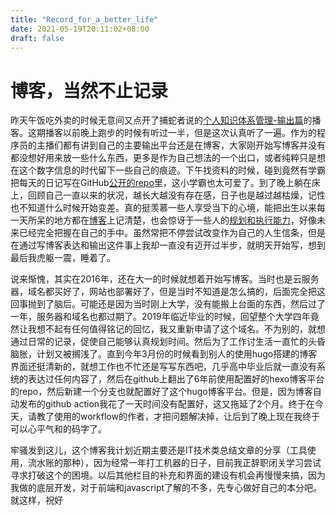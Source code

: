 ```yaml
---
title: "Record_for_a_better_life"
date: 2021-05-19T20:11:02+08:00
draft: false
---
```


# 博客，当然不止记录

昨天午饭吃外卖的时候无意间又点开了捕蛇者说的[个人知识体系管理-输出篇](https://pythonhunter.org/episodes/ep25)的播客。这期播客以前晚上跑步的时候有听过一半，但是这次认真听了一遍。作为的程序员的主播们都有讲到自己的主要输出平台还是在博客，大家刚开始写博客并没有都没想好用来放一些什么东西，更多是作为自己想法的一个出口，或者纯粹只是想在这个数字信息的时代留下一些自己的痕迹。下午找资料的时候，碰到竟然有学霸把每天的日记写在GitHub[公开的repo](https://github.com/SKTT1Ryze/Daily_Of_CCC)里，这小学霸也太可爱了。到了晚上躺在床上，回顾自己一直以来的状况，越长大越没有存在感，日子也是越过越枯燥，记性也不知道什么时候开始变差。真的挺羡慕一些人享受当下的心境，能把出生以来每一天所呆的地方都在[博客](https://jysperm.me/footprints/)上记清楚，也会惊讶于一些人的[规划和执行能力](https://www.bmpi.dev/self/life-in-plain-text/)，好像未来已经完全把握在自己的手中。虽然常把不停尝试改变作为自己的人生信条，但是在通过写博客表达和输出这件事上我却一直没有迈开过半步，就明天开始写，想到最后我虎躯一震，睡着了。

说来惭愧，其实在2016年，还在大一的时候就想着开始写博客。当时也是云服务器，域名都买好了，网站也部署好了，但是当时不知道是怎么搞的，后面完全把这回事抛到了脑后。可能还是因为当时刚上大学，没有能搬上台面的东西，然后过了一年，服务器和域名也都过期了。2019年临近毕业的时候，回望整个大学四年竟然让我想不起有任何值得铭记的回忆，我又重新申请了这个域名。不为别的，就想通过日常的记录，促使自己能够认真规划时间。然后为了工作讨生活一直忙的头昏脑胀，计划又被搁浅了。直到今年3月份的时候看到别人的使用hugo搭建的博客界面还挺清新的，就想工作也不忙还是写写东西吧，几乎高中毕业后就一直没有系统的表达过任何内容了，然后在github上翻出了6年前使用配置好的hexo博客平台的repo，然后新建一个分支也就配置好了这个hugo博客平台。但是，因为博客自动发布的github action我花了一天时间没有配置好，这又拖延了2个月。终于在今天，请教了使用的workflow的作者，才把问题解决掉，让后到了晚上现在我终于可以心平气和的码字了。

牢骚发到这儿，这个博客我计划近期主要还是IT技术类总结文章的分享（工具使用，流水账的那种），因为经常一年打工机器的日子，目前我正辞职闭关学习尝试寻求打破这个的困境。以后其他栏目的补充和界面的建设有机会再慢慢来搞，因为我做的底层开发，对于前端和javascript了解的不多，先专心做好自己的本分吧。就这样，祝好